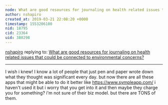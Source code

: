```yaml
---
node: What are good resources for journaling on health related issues that could be connected to environmental concerns? 
author: nshapiro
created_at: 2019-03-21 22:08:20 +0000
timestamp: 1553206100
nid: 18795
cid: 23364
uid: 380298
---
```




[nshapiro](../profile/nshapiro) replying to: [What are good resources for journaling on health related issues that could be connected to environmental concerns? ](../notes/stevie/03-21-2019/what-are-good-resources-for-journaling-on-health-related-issues-that-could-be-connected-to-environmental-concerns)

----
 I wish i knew! I know a lot of people that just pen and paper wrote down what they thought was significant every day. but now there are all these apps that might be able to do it better like https://www.sympleapp.com/ i haven't used it but i worry that you get into it and then maybe they charge you for something? i'm not sure of their biz model. but there are TONS of them. 